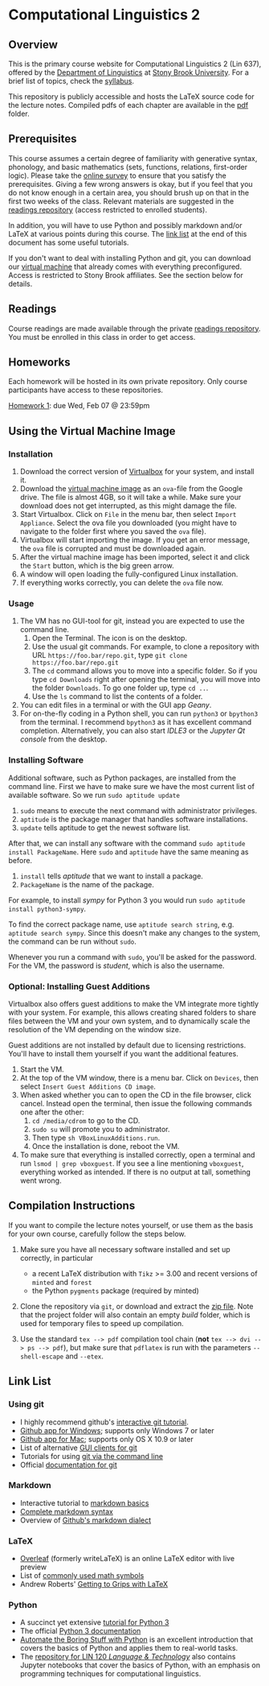 Computational Linguistics 2
===========================


Overview
--------

This is the primary course website for Computational Linguistics 2 (Lin 637), offered by the [Department of Linguistics][department] at [Stony Brook University][sbu].
For a brief list of topics, check the [syllabus][syllabus].

This repository is publicly accessible and hosts the LaTeX source code for the lecture notes.
Compiled pdfs of each chapter are available in the [pdf][pdf] folder.


Prerequisites
-------------

This course assumes a certain degree of familiarity with generative syntax, phonology, and basic mathematics (sets, functions, relations, first-order logic).
Please take the [online survey][survey] to ensure that you satisfy the prerequisites.
Giving a few wrong answers is okay, but if you feel that you do not know enough in a certain area, you should brush up on that in the first two weeks of the class.
Relevant materials are suggested in the [readings repository][readings] (access restricted to enrolled students).

In addition, you will have to use Python and possibly markdown and/or LaTeX at various points during this course.
The [link list](#link-list) at the end of this document has some useful tutorials.

If you don't want to deal with installing Python and git, you can download our [virtual machine][vm] that already comes with everything preconfigured.
Access is restricted to Stony Brook affiliates.
See the section below for details.


Readings
--------

Course readings are made available through the private [readings repository][readings].
You must be enrolled in this class in order to get access.


Homeworks
---------

Each homework will be hosted in its own private repository. Only course participants have access to these repositories.

[Homework 1](../../../homework1): due Wed, Feb 07 @ 23:59pm


Using the Virtual Machine Image
-------------------------------

### Installation

1. Download the correct version of [Virtualbox](https://www.virtualbox.org/wiki/Downloads) for your system, and install it.
1. Download the [virtual machine image][vm] as an `ova`-file from the Google drive.
   The file is almost 4GB, so it will take a while.
   Make sure your download does not get interrupted, as this might damage the file.
1. Start Virtualbox. 
   Click on `File` in the menu bar, then select `Import Appliance`.
   Select the ova file you downloaded (you might have to navigate to the folder first where you saved the `ova` file).
1. Virtualbox will start importing the image.
   If you get an error message, the `ova` file is corrupted and must be downloaded again.
1. After the virtual machine image has been imported, select it and click the `Start` button, which is the big green arrow.
1. A window will open loading the fully-configured Linux installation.
1. If everything works correctly, you can delete the `ova` file now.

### Usage

1.  The VM has no GUI-tool for git, instead you are expected to use the command line.
    1. Open the Terminal.
       The icon is on the desktop.
    1. Use the usual git commands.
       For example, to clone a repository with URL `https://foo.bar/repo.git`, type `git clone https://foo.bar/repo.git`
    1. The `cd` command allows you to move into a specific folder.
       So if you type `cd Downloads` right after opening the terminal, you will move into the folder `Downloads`.
       To go one folder up, type `cd ..`.
    1. Use the `ls` command to list the contents of a folder.
1.  You can edit files in a terminal or with the GUI app *Geany*.
1.  For on-the-fly coding in a Python shell, you can run `python3` or `bpython3` from the terminal.
    I recommend `bpython3` as it has excellent command completion.
    Alternatively, you can also start *IDLE3* or the *Jupyter Qt console* from the desktop.

### Installing Software

Additional software, such as Python packages, are installed from the command line.
First we have to make sure we have the most current list of available software.
So we run `sudo aptitude update`

1. `sudo` means to execute the next command with administrator privileges.
1. `aptitude` is the package manager that handles software installations.
1. `update` tells aptitude to get the newest software list.

After that, we can install any software with the command `sudo aptitude install PackageName`.
Here `sudo` and `aptitude` have the same meaning as before.

1. `install` tells *aptitude* that we want to install a package.
1. `PackageName` is the name of the package.

For example, to install *sympy* for Python 3 you would run `sudo aptitude install python3-sympy`.

To find the correct package name, use `aptitude search string`, e.g. `aptitude search sympy`.
Since this doesn't make any changes to the system, the command can be run without `sudo`.

Whenever you run a command with `sudo`, you'll be asked for the password.
For the VM, the password is *student*, which is also the username.

### Optional: Installing Guest Additions

Virtualbox also offers guest additions to make the VM integrate more tightly with your system.
For example, this allows creating shared folders to share files between the VM and your own system, and to dynamically scale the resolution of the VM depending on the window size.

Guest additions are not installed by default due to licensing restrictions.
You'll have to install them yourself if you want the additional features.

1.  Start the VM.
1.  At the top of the VM window, there is a menu bar.
    Click on `Devices`, then select `Insert Guest Additions CD image`.
1.  When asked whether you can to open the CD in the file browser, click cancel.
    Instead open the terminal, then issue the following commands one after the other:
    1. `cd /media/cdrom` to go to the CD.
    1. `sudo su` will promote you to administrator.
    1. Then type `sh VBoxLinuxAdditions.run`.
    1. Once the installation is done, reboot the VM.
1.  To make sure that everything is installed correctly, open a terminal and run `lsmod | grep vboxguest`.
    If you see a line mentioning `vboxguest`, everything worked as intended.
    If there is no output at tall, something went wrong.


Compilation Instructions
------------------------

If you want to compile the lecture notes yourself, or use them as the basis for your own course, carefully follow the steps below.

1.  Make sure you have all necessary software installed and set up correctly, in particular
    - a recent LaTeX distribution with `Tikz` >= 3.00 and recent versions of `minted` and `forest`
    - the Python `pygments` package (required by minted)

2.  Clone the repository via `git`, or download and extract the [zip file](../../archive/master.zip).
    Note that the project folder will also contain an empty _build_ folder, which is used for temporary files to speed up compilation.

3.  Use the standard `tex --> pdf` compilation tool chain (**not** `tex --> dvi --> ps --> pdf`), but make sure that `pdflatex` is run with the parameters `--shell-escape` and `--etex`.


Link List
---------

### Using git

- I highly recommend github's [interactive git tutorial](https://try.github.io).
- [Github app for Windows](http://windows.github.com); supports only Windows 7 or later
- [Github app for Mac](http://mac.github.com); supports only OS X 10.9 or later
- List of alternative [GUI clients for git](http://git-scm.com/downloads/guis)
- Tutorials for using [git via the command line](https://www.atlassian.com/git/tutorials)
- Official [documentation for git](http://git-scm.com/doc)

### Markdown

- Interactive tutorial to [markdown basics](http://markdowntutorial.com/)
- [Complete markdown syntax](http://daringfireball.net/projects/markdown/syntax)
- Overview of [Github's markdown dialect](https://help.github.com/categories/writing-on-github/)

### LaTeX

- [Overleaf](https://www.overleaf.com/) (formerly writeLaTeX) is an online LaTeX editor with live preview
- List of [commonly used math symbols](http://web.ift.uib.no/Teori/KURS/WRK/TeX/symALL.html)
- Andrew Roberts' [Getting to Grips with LaTeX](http://www.andy-roberts.net/writing/latex)

### Python

- A succinct yet extensive [tutorial for Python 3](http://www.python-course.eu/python3_course.php)
- The official [Python 3 documentation](https://docs.python.org/3/)
- [Automate the Boring Stuff with Python](https://automatetheboringstuff.com/) is an excellent introduction that covers the basics of Python and applies them to real-world tasks.
- The [repository for LIN 120 *Language & Technology*](https://github.com/CompLab-StonyBrook/lin120_public) also contains Jupyter notebooks that cover the basics of Python, with an emphasis on programming techniques for computational linguistics.

[department]: http://linguistics.stonybrook.edu
[pdf]: ../../tree/master/pdf
[readings]: ../../../readings
[sbu]: http://www.stonybrook.edu
[survey]: https://testmoz.com/432409
[syllabus]: ../../blob/master/pdf/0_syllabus.pdf?raw=true
[vm]: https://drive.google.com/file/d/1ti5dhXh1ZzHKYa-dCHZtzI7WIapWPr2V/view?usp=sharing
